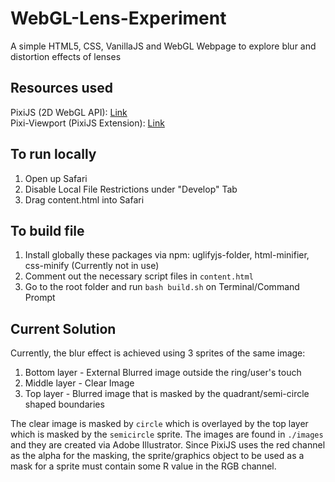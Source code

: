 # WebGL-Lens-Experiment
A simple HTML5, CSS, VanillaJS and WebGL Webpage to explore blur and distortion effects of lenses

## Resources used
PixiJS (2D WebGL API): [Link](https://www.pixijs.com/)  
Pixi-Viewport (PixiJS Extension): [Link](https://github.com/davidfig/pixi-viewport)

## To run locally
1. Open up Safari
2. Disable Local File Restrictions under "Develop" Tab
3. Drag content.html into Safari

## To build file
1. Install globally these packages via npm: uglifyjs-folder, html-minifier, css-minify (Currently not in use)
2. Comment out the necessary script files in `content.html`
3. Go to the root folder and run `bash build.sh` on Terminal/Command Prompt

## Current Solution

Currently, the blur effect is achieved using 3 sprites of the same image:
1. Bottom layer - External Blurred image outside the ring/user's touch
2. Middle layer - Clear Image
3. Top layer - Blurred image that is masked by the quadrant/semi-circle shaped boundaries

The clear image is masked by `circle` which is overlayed by the top layer which is masked by the `semicircle` sprite. The images are found in `./images` and they are created via Adobe Illustrator. Since PixiJS uses the red channel as the alpha for the masking, the sprite/graphics object to be used as a mask for a sprite must contain some R value in the RGB channel.
